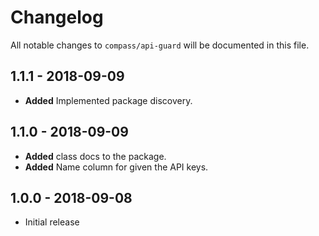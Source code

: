 # Changelog 

All notable changes to `compass/api-guard` will be documented in this file. 

## 1.1.1 - 2018-09-09

- **Added** Implemented package discovery.

## 1.1.0 - 2018-09-09

- **Added** class docs to the package.
- **Added** Name column for given the API keys.

## 1.0.0 - 2018-09-08 

* Initial release
